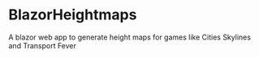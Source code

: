 # BlazorHeightmaps
A blazor web app to generate height maps for games like Cities Skylines and Transport Fever
